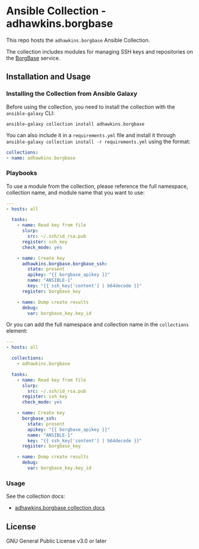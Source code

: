 # Ansible Collection - adhawkins.borgbase

This repo hosts the `adhawkins.borgbase` Ansible Collection.

The collection includes modules for managing SSH keys and repositories on the [BorgBase](https://www.borgbase.com/) service.

## Installation and Usage

### Installing the Collection from Ansible Galaxy

Before using the collection, you need to install the collection with the `ansible-galaxy` CLI:

`ansible-galaxy collection install adhawkins.borgbase`

You can also include it in a `requirements.yml` file and install it through `ansible-galaxy collection install -r requirements.yml` using the format:

```yaml
collections:
- name: adhawkins.borgbase
```

### Playbooks

To use a module from the collection, please reference the full namespace, collection name, and module name that you want to use:

```yaml
---
- hosts: all

  tasks:
    - name: Read key from file
      slurp:
        src: ~/.ssh/id_rsa.pub
      register: ssh_key
      check_mode: yes

    - name: Create key
      adhawkins.borgbase.borgbase_ssh:
        state: present
        apikey: "{{ borgbase_apikey }}"
        name: "ANSIBLE-1"
        key: "{{ ssh_key['content'] | b64decode }}"
      register: borgbase_key

    - name: Dump create results
      debug:
        var: borgbase_key.key_id
```

Or you can add the full namespace and collection name in the `collections` element:

```yaml
---
- hosts: all

  collections:
    - adhawkins.borgbase

  tasks:
    - name: Read key from file
      slurp:
        src: ~/.ssh/id_rsa.pub
      register: ssh_key
      check_mode: yes

    - name: Create key
      borgbase_ssh:
        state: present
        apikey: "{{ borgbase_apikey }}"
        name: "ANSIBLE-1"
        key: "{{ ssh_key['content'] | b64decode }}"
      register: borgbase_key

    - name: Dump create results
      debug:
        var: borgbase_key.key_id
```

### Usage

See the collection docs:

* [adhawkins.borgbase collection docs](https://adhawkins.github.io/ansible-borgbase/)

## License

GNU General Public License v3.0 or later
